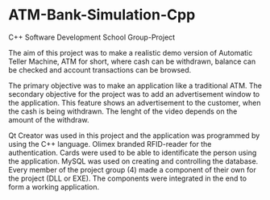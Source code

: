 # ATM-Bank-Simulation-Cpp
C++ Software Development School Group-Project

The aim of this project was to make a realistic demo version of Automatic Teller Machine, ATM for short, where cash can be withdrawn, balance can be checked and account transactions can be browsed. 

The primary objective was to make an application like a traditional ATM. The secondary objective for the project was to add an advertisement window to the application. This feature shows an advertisement to the customer, when the cash is being withdrawn. The lenght of the video depends on the amount of the withdraw.

Qt Creator was used in this project and the application was programmed by using the C++ language. Olimex branded RFID-reader for the authentication. Cards were used to be able to identificate the person using the application. MySQL was used on creating and controlling the database. Every member of the project group (4) made a component of their own for the project (DLL or EXE). The components were integrated in the end to form a working application.
